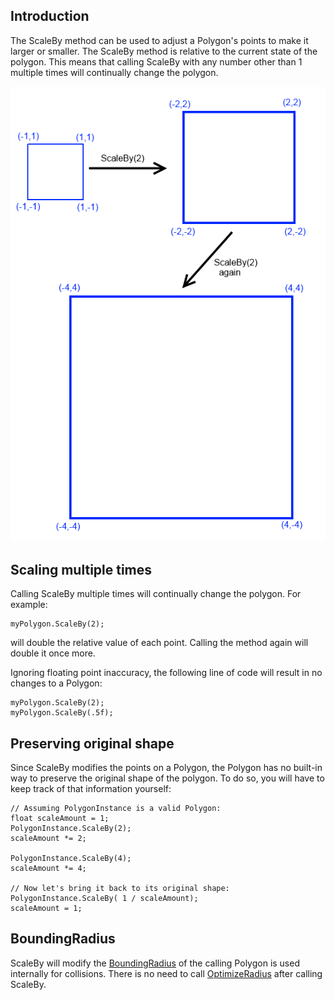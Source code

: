 ## Introduction

The ScaleBy method can be used to adjust a Polygon's points to make it larger or smaller. The ScaleBy method is relative to the current state of the polygon. This means that calling ScaleBy with any number other than 1 multiple times will continually change the polygon.

![ScaleBy.png](/media/migrated_media-ScaleBy.png)

## Scaling multiple times

Calling ScaleBy multiple times will continually change the polygon. For example:

    myPolygon.ScaleBy(2); 

will double the relative value of each point. Calling the method again will double it once more.

Ignoring floating point inaccuracy, the following line of code will result in no changes to a Polygon:

    myPolygon.ScaleBy(2); 
    myPolygon.ScaleBy(.5f); 

## Preserving original shape

Since ScaleBy modifies the points on a Polygon, the Polygon has no built-in way to preserve the original shape of the polygon. To do so, you will have to keep track of that information yourself:

    // Assuming PolygonInstance is a valid Polygon:
    float scaleAmount = 1;
    PolygonInstance.ScaleBy(2);
    scaleAmount *= 2;

    PolygonInstance.ScaleBy(4);
    scaleAmount *= 4;

    // Now let's bring it back to its original shape:
    PolygonInstance.ScaleBy( 1 / scaleAmount);
    scaleAmount = 1;

## BoundingRadius

ScaleBy will modify the [BoundingRadius](/frb/docs/index.php?title=FlatRedBall.Math.Geometry.Polygon.BoundingRadius&action=edit&redlink=1 "FlatRedBall.Math.Geometry.Polygon.BoundingRadius (page does not exist)") of the calling Polygon is used internally for collisions. There is no need to call [OptimizeRadius](/frb/docs/index.php?title=FlatRedBall.Math.Geometry.Polygon.OptimizeRadius "FlatRedBall.Math.Geometry.Polygon.OptimizeRadius") after calling ScaleBy.

